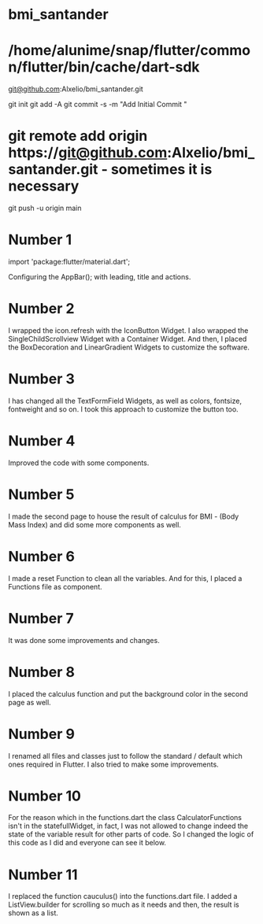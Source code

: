 # bmi_santander
# /home/alunime/snap/flutter/common/flutter/bin/cache/dart-sdk


git@github.com:Alxelio/bmi_santander.git

git init
git add -A
git commit -s -m "Add Initial Commit "
# git remote add origin https://git@github.com:Alxelio/bmi_santander.git - sometimes it is necessary
git push -u origin main 

# Number 1
import 'package:flutter/material.dart';

Configuring the AppBar(); with leading, title and actions.

# Number 2
I wrapped the icon.refresh with the IconButton Widget. I also wrapped the SingleChildScrollview Widget with a Container Widget.
And then, I placed the BoxDecoration and LinearGradient Widgets to customize the software.

# Number 3
I has changed all the TextFormField Widgets, as well as colors, fontsize, fontweight and so on. I took this approach to customize the button too.

# Number 4
Improved the code with some components.

# Number 5
I made the second page to house the result of calculus for BMI - (Body Mass Index) and did some more components as well.

# Number 6
I made a reset Function to clean all the variables. And for this, I placed a Functions file as component.

# Number 7
It was done some improvements and changes.

# Number 8
I placed the calculus function and put the background color in the second page as well.

# Number 9
I renamed all files and classes just to follow the standard / default which ones required in Flutter. I also tried to make some improvements.

# Number 10
For the reason which in the functions.dart the class CalculatorFunctions isn't in the statefullWidget, in fact, I was not allowed to change indeed the state of the variable result for other parts of code. 
So I changed the logic of this code as I did and everyone can see it below.

# Number 11
I replaced the function cauculus() into the functions.dart file. I added a ListView.builder for scrolling so much as it needs and then, the result is shown as a list.